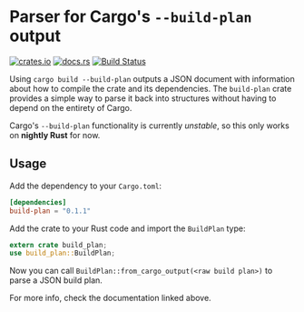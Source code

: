 # Parser for Cargo's `--build-plan` output

[![crates.io](https://img.shields.io/crates/v/build-plan.svg)](https://crates.io/crates/build-plan)
[![docs.rs](https://docs.rs/build-plan/badge.svg)](https://docs.rs/build-plan/)
[![Build Status](https://travis-ci.org/jonas-schievink/build-plan.svg?branch=master)](https://travis-ci.org/jonas-schievink/build-plan)

Using `cargo build --build-plan` outputs a JSON document with information about
how to compile the crate and its dependencies. The `build-plan` crate provides a
simple way to parse it back into structures without having to depend on the
entirety of Cargo.

Cargo's `--build-plan` functionality is currently *unstable*, so this only works
on **nightly Rust** for now.

## Usage

Add the dependency to your `Cargo.toml`:

```toml
[dependencies]
build-plan = "0.1.1"
```

Add the crate to your Rust code and import the `BuildPlan` type:

```rust
extern crate build_plan;
use build_plan::BuildPlan;
```

Now you can call `BuildPlan::from_cargo_output(<raw build plan>)` to parse a
JSON build plan.

For more info, check the documentation linked above.
